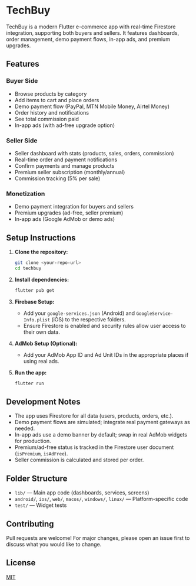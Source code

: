 # TechBuy

TechBuy is a modern Flutter e-commerce app with real-time Firestore integration, supporting both buyers and sellers. It features dashboards, order management, demo payment flows, in-app ads, and premium upgrades.

## Features

### Buyer Side
- Browse products by category
- Add items to cart and place orders
- Demo payment flow (PayPal, MTN Mobile Money, Airtel Money)
- Order history and notifications
- See total commission paid
- In-app ads (with ad-free upgrade option)

### Seller Side
- Seller dashboard with stats (products, sales, orders, commission)
- Real-time order and payment notifications
- Confirm payments and manage products
- Premium seller subscription (monthly/annual)
- Commission tracking (5% per sale)

### Monetization
- Demo payment integration for buyers and sellers
- Premium upgrades (ad-free, seller premium)
- In-app ads (Google AdMob or demo ads)

## Setup Instructions

1. **Clone the repository:**
   ```sh
   git clone <your-repo-url>
   cd techbuy
   ```

2. **Install dependencies:**
   ```sh
   flutter pub get
   ```

3. **Firebase Setup:**
   - Add your `google-services.json` (Android) and `GoogleService-Info.plist` (iOS) to the respective folders.
   - Ensure Firestore is enabled and security rules allow user access to their own data.

4. **AdMob Setup (Optional):**
   - Add your AdMob App ID and Ad Unit IDs in the appropriate places if using real ads.

5. **Run the app:**
   ```sh
   flutter run
   ```

## Development Notes
- The app uses Firestore for all data (users, products, orders, etc.).
- Demo payment flows are simulated; integrate real payment gateways as needed.
- In-app ads use a demo banner by default; swap in real AdMob widgets for production.
- Premium/ad-free status is tracked in the Firestore user document (`isPremium`, `isAdFree`).
- Seller commission is calculated and stored per order.

## Folder Structure
- `lib/` — Main app code (dashboards, services, screens)
- `android/`, `ios/`, `web/`, `macos/`, `windows/`, `linux/` — Platform-specific code
- `test/` — Widget tests

## Contributing
Pull requests are welcome! For major changes, please open an issue first to discuss what you would like to change.

## License
[MIT](LICENSE)
